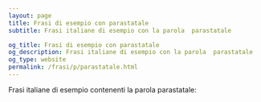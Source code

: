 ```yaml
---
layout: page
title: Frasi di esempio con parastatale 
subtitle: Frasi italiane di esempio con la parola  parastatale

og_title: Frasi di esempio con parastatale 
og_description: Frasi italiane di esempio con la parola  parastatale
og_type: website
permalink: /frasi/p/parastatale.html
---
```


Frasi italiane di esempio contenenti la parola parastatale:


